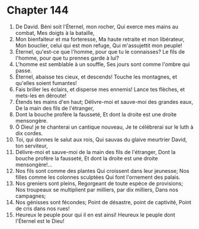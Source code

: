 # Chapter 144

1. De David. Béni soit l'Éternel, mon rocher, Qui exerce mes mains au combat, Mes doigts à la bataille,
2. Mon bienfaiteur et ma forteresse, Ma haute retraite et mon libérateur, Mon bouclier, celui qui est mon refuge, Qui m'assujettit mon peuple!
3. Éternel, qu'est-ce que l'homme, pour que tu le connaisses? Le fils de l'homme, pour que tu prennes garde à lui?
4. L'homme est semblable à un souffle, Ses jours sont comme l'ombre qui passe.
5. Éternel, abaisse tes cieux, et descends! Touche les montagnes, et qu'elles soient fumantes!
6. Fais briller les éclairs, et disperse mes ennemis! Lance tes flèches, et mets-les en déroute!
7. Étends tes mains d'en haut; Délivre-moi et sauve-moi des grandes eaux, De la main des fils de l'étranger,
8. Dont la bouche profère la fausseté, Et dont la droite est une droite mensongère.
9. Ô Dieu! je te chanterai un cantique nouveau, Je te célébrerai sur le luth à dix cordes.
10. Toi, qui donnes le salut aux rois, Qui sauvas du glaive meurtrier David, ton serviteur,
11. Délivre-moi et sauve-moi de la main des fils de l'étranger, Dont la bouche profère la fausseté, Et dont la droite est une droite mensongère!...
12. Nos fils sont comme des plantes Qui croissent dans leur jeunesse; Nos filles comme les colonnes sculptées Qui font l'ornement des palais.
13. Nos greniers sont pleins, Regorgeant de toute espèce de provisions; Nos troupeaux se multiplient par milliers, par dix milliers, Dans nos campagnes;
14. Nos génisses sont fécondes; Point de désastre, point de captivité, Point de cris dans nos rues!
15. Heureux le peuple pour qui il en est ainsi! Heureux le peuple dont l'Éternel est le Dieu!

